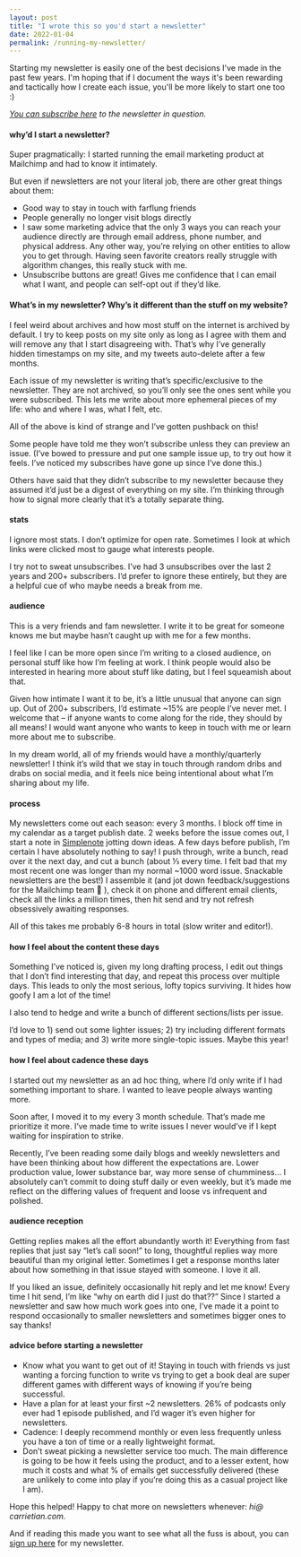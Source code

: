```yaml
---
layout: post
title: "I wrote this so you'd start a newsletter"
date: 2022-01-04
permalink: /running-my-newsletter/
---
```


Starting my newsletter is easily one of the best decisions I've made in the past few years. I'm hoping that if I document the ways it's been rewarding and tactically how I create each issue, you'll be more likely to start one too :) 

*[You can subscribe here](https://www.carrietian.com/letters/) to the newsletter in question.*

#### why’d I start a newsletter?
Super pragmatically: I started running the email marketing product at Mailchimp and had to know it intimately. 

But even if newsletters are not your literal job, there are other great things about them: 

- Good way to stay in touch with farflung friends 
- People generally no longer visit blogs directly 
- I saw some marketing advice that the only 3 ways you can reach your audience directly are through email address, phone number, and physical address. Any other way, you’re relying on other entities to allow you to get through. Having seen favorite creators really struggle with algorithm changes, this really stuck with me.
- Unsubscribe buttons are great! Gives me confidence that I can email what I want, and people can self-opt out if they’d like.

#### What’s in my newsletter? Why’s it different than the stuff on my website?
I feel weird about archives and how most stuff on the internet is archived by default. I try to keep posts on my site only as long as I agree with them and will remove any that I start disagreeing with. That’s why I’ve generally hidden timestamps on my site, and my tweets auto-delete after a few months.

Each issue of my newsletter is writing that’s specific/exclusive to the newsletter. They are not archived, so you’ll only see the ones sent while you were subscribed. This lets me write about more ephemeral pieces of my life: who and where I was, what I felt, etc. 

All of the above is kind of strange and I’ve gotten pushback on this! 

Some people have told me they won’t subscribe unless they can preview an issue. (I’ve bowed to pressure and put one sample issue up, to try out how it feels. I’ve noticed my subscribes have gone up since I’ve done this.) 

Others have said that they didn’t subscribe to my newsletter because they assumed it’d just be a digest of everything on my site. I’m thinking through how to signal more clearly that it’s a totally separate thing.

#### stats
I ignore most stats. I don’t optimize for open rate. Sometimes I look at which links were clicked most to gauge what interests people. 

I try not to sweat unsubscribes. I’ve had 3 unsubscribes over the last 2 years and 200+ subscribers. I’d prefer to ignore these entirely, but they are a helpful cue of who maybe needs a break from me.

#### audience
This is a very friends and fam newsletter. I write it to be great for someone knows me but maybe hasn’t caught up with me for a few months. 

I feel like I can be more open since I’m writing to a closed audience, on personal stuff like how I’m feeling at work. I think people would also be interested in hearing more about stuff like dating, but I feel squeamish about that.

Given how intimate I want it to be, it’s a little unusual that anyone can sign up. Out of 200+ subscribers, I’d estimate ~15% are people I’ve never met. I welcome that – if anyone wants to come along for the ride, they should by all means! I would want anyone who wants to keep in touch with me or learn more about me to subscribe. 

In my dream world, all of my friends would have a monthly/quarterly newsletter! I think it’s wild that we stay in touch through random dribs and drabs on social media, and it feels nice being intentional about what I’m sharing about my life. 

#### process
My newsletters come out each season: every 3 months. I block off time in my calendar as a target publish date.
2 weeks before the issue comes out, I start a note in [Simplenote](https://simplenote.com/) jotting down ideas. 
A few days before publish, I’m certain I have absolutely nothing to say! 
I push through, write a bunch, read over it the next day, and cut a bunch (about ⅓ every time. I felt bad that my most recent one was longer than my normal ~1000 word issue. Snackable newsletters are the best!) 
I assemble it (and jot down feedback/suggestions for the Mailchimp team 🙂 ), check it on phone and different email clients, check all the links a million times, then hit send and try not refresh obsessively awaiting responses. 

All of this takes me probably 6-8 hours in total (slow writer and editor!).

#### how I feel about the content these days
Something I’ve noticed is, given my long drafting process, I edit out things that I don’t find interesting that day, and repeat this process over multiple days. This leads to only the most serious, lofty topics surviving. It hides how goofy I am a lot of the time! 

I also tend to hedge and write a bunch of different sections/lists per issue. 

I’d love to 1) send out some lighter issues; 2) try including different formats and types of media; and 3) write more single-topic issues. Maybe this year! 

#### how I feel about cadence these days 
I started out my newsletter as an ad hoc thing, where I’d only write if I had something important to share. I wanted to leave people always wanting more. 

Soon after, I moved it to my every 3 month schedule. That’s made me prioritize it more. I’ve made time to write issues I never would’ve if I kept waiting for inspiration to strike. 

Recently, I’ve been reading some daily blogs and weekly newsletters and have been thinking about how different the expectations are. Lower production value, lower substance bar, way more sense of chumminess… I absolutely can’t commit to doing stuff daily or even weekly, but it’s made me reflect on the differing values of frequent and loose vs infrequent and polished.

#### audience reception
Getting replies makes all the effort abundantly worth it! Everything from fast replies that just say “let’s call soon!” to long, thoughtful replies way more beautiful than my original letter. Sometimes I get a response months later about how something in that issue stayed with someone. I love it all.

If you liked an issue, definitely occasionally hit reply and let me know! Every time I hit send, I’m like “why on earth did I just do that??” Since I started a newsletter and saw how much work goes into one, I’ve made it a point to respond occasionally to smaller newsletters and sometimes bigger ones to say thanks!

#### advice before starting a newsletter
- Know what you want to get out of it! Staying in touch with friends vs just wanting a forcing function to write vs trying to get a book deal are super different games with different ways of knowing if you’re being successful.
- Have a plan for at least your first ~2 newsletters. 26% of podcasts only ever had 1 episode published, and I’d wager it’s even higher for newsletters.
- Cadence: I deeply recommend monthly or even less frequently unless you have a ton of time or a really lightweight format. 
- Don’t sweat picking a newsletter service too much. The main difference is going to be how it feels using the product, and to a lesser extent, how much it costs and what % of emails get successfully delivered (these are unlikely to come into play if you’re doing this as a casual project like I am). 

Hope this helped! Happy to chat more on newsletters whenever: *hi@ carrietian.com.*

And if reading this made you want to see what all the fuss is about, you can [sign up here]((https://www.carrietian.com/letters/)) for my newsletter.
